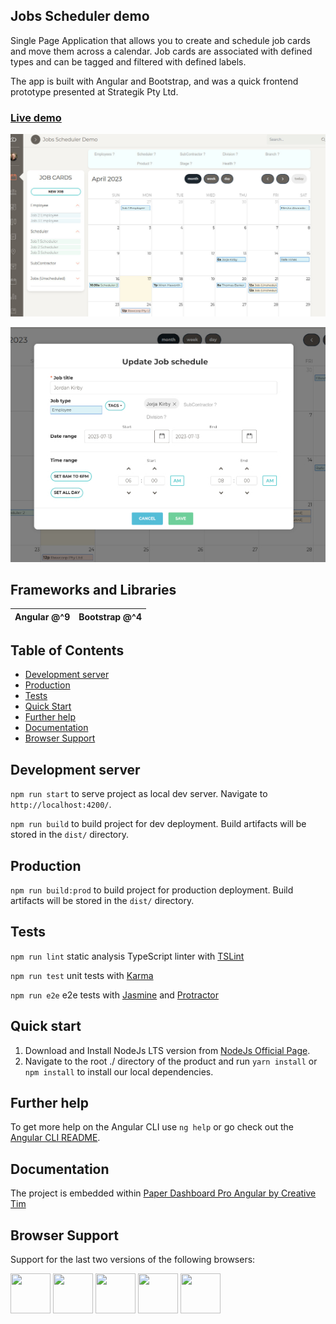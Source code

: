 ## Jobs Scheduler demo

Single Page Application that allows you to create and schedule job cards and move them across a calendar. Job cards are associated with defined types and can be tagged and filtered with defined labels.

The app is built with Angular and Bootstrap, and was a quick frontend prototype presented at Strategik Pty Ltd.

### [Live demo](https://jobscheduler.dmxnetworks.com.au/)

![Image](./Jobs-Scheduler-Demo_1.jpg)

![Image](./Jobs-Scheduler-Demo_2.jpg)

## Frameworks and Libraries

| Angular @^9 | Bootstrap @^4 |
|-------------|---------------|

## Table of Contents

- [Development server](#development-server)
- [Production](#production)
- [Tests](#tests)
- [Quick Start](#quick-start)
- [Further help](#further-help)
- [Documentation](#documentation)
- [Browser Support](#browser-support)

## Development server

`npm run start` to serve project as local dev server. Navigate to `http://localhost:4200/`.

`npm run build` to build project for dev deployment. Build artifacts will be stored in the `dist/` directory.

## Production

`npm run build:prod` to build project for production deployment. Build artifacts will be stored in the `dist/` directory.

## Tests

`npm run lint` static analysis TypeScript linter with [TSLint](https://palantir.github.io/tslint/)

`npm run test` unit tests with [Karma](https://karma-runner.github.io)

`npm run e2e` e2e tests with [Jasmine](https://jasmine.github.io/) and [Protractor](http://www.protractortest.org/)

## Quick start

1. Download and Install NodeJs LTS version from [NodeJs Official Page](https://nodejs.org/en/download/).
2. Navigate to the root ./ directory of the product and run `yarn install` or `npm install` to install our local dependencies.

## Further help

To get more help on the Angular CLI use `ng help` or go check out the [Angular CLI README](https://github.com/angular/angular-cli/blob/master/README.md).

## Documentation

The project is embedded within  [Paper Dashboard Pro Angular by Creative Tim](./Paper-Dashboard-Pro-Angular.md)

## Browser Support

Support for the last two versions of the following browsers:

<img src="https://s3.amazonaws.com/creativetim_bucket/github/browser/chrome.png" width="64" height="64"> <img src="https://s3.amazonaws.com/creativetim_bucket/github/browser/firefox.png" width="64" height="64"> <img src="https://s3.amazonaws.com/creativetim_bucket/github/browser/edge.png" width="64" height="64"> <img src="https://s3.amazonaws.com/creativetim_bucket/github/browser/safari.png" width="64" height="64"> <img src="https://s3.amazonaws.com/creativetim_bucket/github/browser/opera.png" width="64" height="64">

